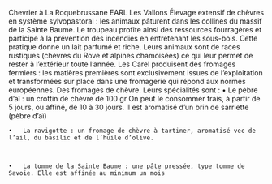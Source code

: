 Chevrier à La Roquebrussane
EARL Les Vallons
Élevage extensif de chèvres en système sylvopastoral : les animaux pâturent dans les collines du massif de la Sainte Baume. Le troupeau profite ainsi des ressources fourragères et participe à la prévention des incendies en entretenant les sous-bois. Cette pratique donne un lait parfumé et riche.
Leurs animaux sont de races rustiques (chèvres du Rove et alpines chamoisées) ce qui leur permet de rester à l’extérieur toute l’année. Les Carel produisent des fromages fermiers : les matières premières sont exclusivement issues de l’exploitation et transformées sur place dans une fromagerie qui répond aux normes européennes.
Des fromages de chèvre. Leurs spécialités sont : 
	•	Le pèbre d’aï : un crottin de chèvre de 100 gr On peut le consommer frais, à partir de 5 jours, ou affiné, de 10 à 30 jours. Il est aromatisé d’un brin de sarriette (pèbre d’aï) 

	•	La ravigotte : un fromage de chèvre à tartiner, aromatisé vec de l’ail, du basilic et de l’huile d’olive. 



	•	La tomme de la Sainte Baume : une pâte pressée, type tomme de Savoie. Elle est affinée au minimum un mois

